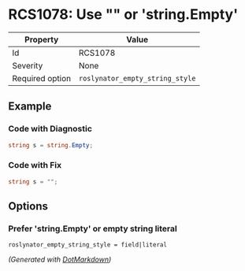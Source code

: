 # RCS1078: Use "" or 'string\.Empty'

| Property        | Value                           |
| --------------- | ------------------------------- |
| Id              | RCS1078                         |
| Severity        | None                            |
| Required option | `roslynator_empty_string_style` |

## Example

### Code with Diagnostic

```csharp
string s = string.Empty;
```

### Code with Fix

```csharp
string s = "";
```

## Options

### Prefer 'string\.Empty' or empty string literal

```editorconfig
roslynator_empty_string_style = field|literal
```


*\(Generated with [DotMarkdown](http://github.com/JosefPihrt/DotMarkdown)\)*